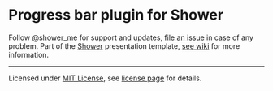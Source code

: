 # Progress bar plugin for Shower

Follow [@shower_me](https://twitter.com/shower_me) for support and updates, [file an issue](https://github.com/shower/shower/issues) in case of any problem. Part of the [Shower](https://github.com/shower/shower/) presentation template, [see wiki](https://github.com/shower/shower/wiki) for more information.

---
Licensed under [MIT License](http://en.wikipedia.org/wiki/MIT_License), see [license page](https://github.com/shower/shower/wiki/MIT-License) for details.
